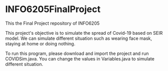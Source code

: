 # INFO6205FinalProject
This the Final Project repository of INFO6205

This project's objective is to simulate the spread of Covid-19 based on SEIR model. 
We can simulate different situation such as wearing face mask, staying at home or doing nothing.

To run this program, please download and import the project and run COVIDSim.java.
You can change the values in Variables.java to simulate different situation.
